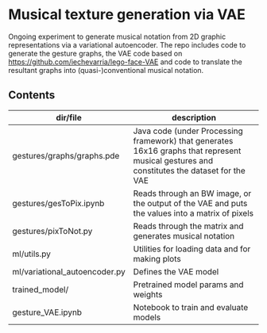 # Musical texture generation via VAE

Ongoing experiment to generate musical notation from 2D graphic representations via a variational autoencoder. The repo includes code to generate the gesture graphs, the VAE code based on https://github.com/iechevarria/lego-face-VAE and code to translate the resultant graphs into (quasi-)conventional musical notation.

## Contents

| dir/file  | description |
| ------------- | ------------- |
| gestures/graphs/graphs.pde | Java code (under Processing framework) that generates 16x16 graphs that represent musical gestures and constitutes the dataset for the VAE | 
| gestures/gesToPix.ipynb	| Reads through an BW image, or the output of the VAE and puts the values into a matrix of pixels |
| gestures/pixToNot.py	| Reads through the matrix and generates musical notation |
| ml/utils.py	  | Utilities for loading data and for making plots |
| ml/variational_autoencoder.py	  | Defines the VAE model |
| trained_model/ | Pretrained model params and weights |
| gesture_VAE.ipynb	| Notebook to train and evaluate models |
